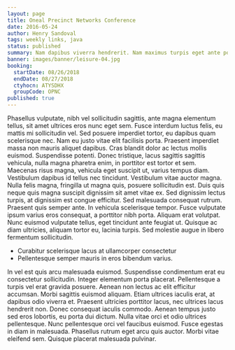 ```yaml
---
layout: page
title: Oneal Precinct Networks Conference
date: 2016-05-24
author: Henry Sandoval
tags: weekly links, java
status: published
summary: Nam dapibus viverra hendrerit. Nam maximus turpis eget ante porta.
banner: images/banner/leisure-04.jpg
booking:
  startDate: 08/26/2018
  endDate: 08/27/2018
  ctyhocn: ATYSDHX
  groupCode: OPNC
published: true
---
```

Phasellus vulputate, nibh vel sollicitudin sagittis, ante magna elementum tellus, sit amet ultrices eros nunc eget sem. Fusce interdum luctus felis, eu mattis mi sollicitudin vel. Sed posuere imperdiet tortor, eu dapibus quam scelerisque nec. Nam eu justo vitae elit facilisis porta. Praesent imperdiet massa non mauris aliquet dapibus. Cras blandit dolor ac lectus mollis euismod. Suspendisse potenti. Donec tristique, lacus sagittis sagittis vehicula, nulla magna pharetra enim, in porttitor est tortor et sem. Maecenas risus magna, vehicula eget suscipit ut, varius tempus diam. Vestibulum dapibus id tellus nec tincidunt. Vestibulum vitae auctor magna. Nulla felis magna, fringilla ut magna quis, posuere sollicitudin est.
Duis quis neque quis magna suscipit dignissim sit amet vitae ex. Sed dignissim lectus turpis, at dignissim est congue efficitur. Sed malesuada consequat rutrum. Praesent quis semper ante. In vehicula scelerisque tempor. Fusce vulputate ipsum varius eros consequat, a porttitor nibh porta. Aliquam erat volutpat. Nunc euismod vulputate tellus, eget tincidunt ante feugiat ut. Quisque ac diam ultricies, aliquam tortor eu, lacinia turpis. Sed molestie augue in libero fermentum sollicitudin.

* Curabitur scelerisque lacus at ullamcorper consectetur
* Pellentesque semper mauris in eros bibendum varius.

In vel est quis arcu malesuada euismod. Suspendisse condimentum erat eu consectetur sollicitudin. Integer elementum porta placerat. Pellentesque a turpis vel erat gravida posuere. Aenean non lectus ac elit efficitur accumsan. Morbi sagittis euismod aliquam. Etiam ultrices iaculis erat, at dapibus odio viverra et. Praesent ultricies porttitor lacus, nec ultrices lacus hendrerit non. Donec consequat iaculis commodo. Aenean tempus justo sed eros lobortis, eu porta dui dictum. Nulla vitae orci et odio ultrices pellentesque. Nunc pellentesque orci vel faucibus euismod. Fusce egestas in diam in malesuada. Phasellus rutrum eget arcu quis auctor. Morbi vitae eleifend sem. Quisque placerat malesuada pulvinar.
